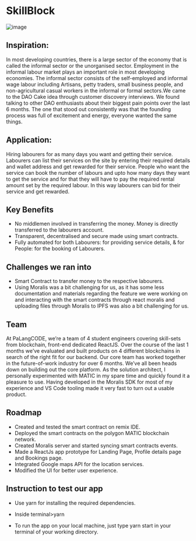 # SkillBlock

![image](https://user-images.githubusercontent.com/57106562/169694281-f0228a22-163b-4886-922d-e55c9b1bd3ba.png)

## Inspiration:

In most developing countries, there is a large sector of the economy that is called the informal sector or the unorganised sector. Employment in the informal labour market plays an important role in most developing economies. The informal sector consists of the self-employed and informal wage labour including Artisans, petty traders, small business people, and non-agricultural casual workers in the informal or formal sectors.We came to the DAO Cake idea through customer discovery interviews. We found talking to other DAO enthusiasts about their biggest pain points over the last 6 months. The one that stood out consistently was that the founding process was full of excitement and energy, everyone wanted the same things.


## Application:

Hiring labourers for as many days you want and getting their service. 
Labourers can list their services on the site by entering their required details and wallet address and get rewarded for their service. 
People who want the service can book the number of labours and upto how many days they want to get the service and for that they will have to pay the required rental amount set by the required labour. In this way labourers can bid for their service and get rewarded.


## Key Benefits

- No middlemen involved in transferring the money. Money is directly transferred to the labourers account.
- Transparent, decentralised and secure made using smart contracts.
- Fully automated for both Labourers: for providing service details, & for People: for the booking of Labourers.


## Challenges we ran into

- Smart Contract to transfer money to the respective labourers.
- Using Moralis was a bit challenging for us, as it has some less documentation and materials regarding the feature we were working on and interacting with the smart contracts through react moralis and uploading files through Moralis to IPFS was also a bit challenging for us.


## Team

At PaLangCODE, we’re a team of 4 student engineers covering skill-sets from blockchain, front-end dedicated ReactJS. Over the course of the last 1 months we’ve evaluated and built products on 4 different blockchains in search of the right fit for our backend. Our core team has worked together in the future-of-work industry for over 6 months. We’ve all been heads down on building out the core platform. As the solution architect, I personally experimented with MATIC in my spare time and quickly found it a pleasure to use. Having developed in the Moralis SDK for most of my experience and VS Code tooling made it very fast to turn out a usable product.




## Roadmap

- Created and tested the smart contract on remix IDE.
- Deployed the smart contracts on the polygon MATIC blockchain network.
- Created Moralis server and started syncing smart contracts events.
- Made a ReactJs app prototype for Landing Page, Profile details page and Bookings page.
- Integrated Google maps API for the location services.
- Modified the UI for better user experience.


## Instruction to test our app

- Use yarn for installing the required dependencies.

- Inside terminal>yarn

- To run the app on your local machine, just type yarn start in your terminal of your working directory.



